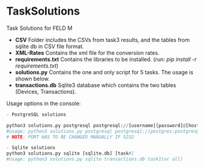 # TaskSolutions
Task Solutions for FELD M


* **CSV** Folder includes the CSVs from task3 results, and the tables from sqlite db in CSV file format.
* **XML-Rates** Contains the xml file for the conversion rates.
* **requirements.txt** Contains the libraries to be installed. (run: *pip install -r requirements.txt*)
* **solutions.py** Contains the one and only script for 5 tasks. The usage is shown below.
* **transactions.db** Sqlite3 database which contains the two tables (Devices, Transactions).


Usage options in the console:
```python
- PostgreSQL solutions

python3 solutions.py postgresql postgresql://[username][password]@[host] [sqlite.db] [task#]
#usage: python3 solutions.py postgresql postgresql://postgres:postgres@localhost transactions.db task1(or all)
# NOTE: PORT HAS TO BE CHANGED MANUALLY IF 5232

- Sqlite solutions
python3 solutions.py sqlite [sqlite.db] [task#]
#usage: python3 solutions.py sqlite transactions.db task1(or all)
```
